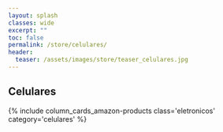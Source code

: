 ```yaml
---
layout: splash
classes: wide
excerpt: ""
toc: false
permalink: /store/celulares/
header:
  teaser: /assets/images/store/teaser_celulares.jpg
---
```




## Celulares

{% include column_cards_amazon-products class='eletronicos' category='celulares' %}


